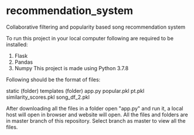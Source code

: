 # recommendation_system
Collaborative filtering and popularity based song recommendation system

To run this project in your local computer following are required to be installed:

1. Flask
2. Pandas
3. Numpy
This project is made using Python 3.7.8

Following should be the format of files:

static (folder)
templates (folder)
app.py
popular.pkl
pt.pkl
similarity_scores.pkl
song_df_2.pkl

After downloading all the files in a folder open "app.py" and run it, a local host will open in browser and website will open.
All the files and folders are in master branch of this repository. Select branch as master to view all the files.
